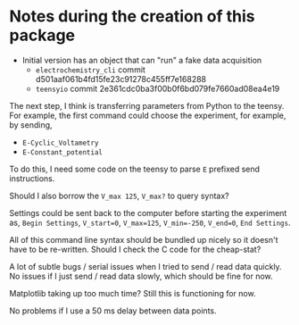 # Notes during the creation of this package

- Initial version has an object that can "run" a fake data acquisition
    - `electrochemistry_cli` commit d501aaf061b4fd15fe23c91278c455ff7e168288
    - `teensyio` commit 2e361cdc0ba3f00b0f6bd079fe7660ad08ea4e19

The next step, I think is transferring parameters from Python to the teensy. For example, the first command could choose the experiment, for example, by sending,

- `E-Cyclic_Voltametry`
- `E-Constant_potential`

To do this, I need some code on the teensy to parse `E` prefixed send instructions.

Should I also borrow the `V_max 125`, `V_max?` to query syntax?

Settings could be sent back to the computer before starting the experiment as, `Begin Settings`, `V_start=0`, `V_max=125`, `V_min=-250`, `V_end=0`, `End Settings`.

All of this command line syntax should be bundled up nicely so it doesn't have to be re-written. Should I check the C code for the cheap-stat?

A lot of subtle bugs / serial issues when I tried to send / read data quickly. No issues if I just send / read data slowly, which should be fine for now.

Matplotlib taking up too much time? Still this is functioning for now.

No problems if I use a 50 ms delay between data points.
